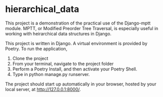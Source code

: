 # hierarchical_data

This project is a demonstration of the practical use of the Django-mptt module.  MPTT, or Modified Preorder Tree Traversal, 
is especially useful in working with heirarchical data structures in Django.

This project is written in Django.  A virtual environment is provided by Poetry.  To run the application, 

 1. Clone the project
 1. From your terminal, navigate to the project folder
 1. Perform a Poetry Install, and then activate your Poetry Shell.
 1. Type in python manage.py runserver.

The project should start up automatically in your browser, hosted by your local server, at http://127.0.0.1:8000/.

